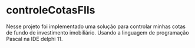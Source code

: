 # controleCotasFIIs
Nesse projeto foi implementado uma solução para controlar minhas cotas de fundo de investimento imobiliário. Usando a linguagem de programação Pascal na IDE delphi 11.
